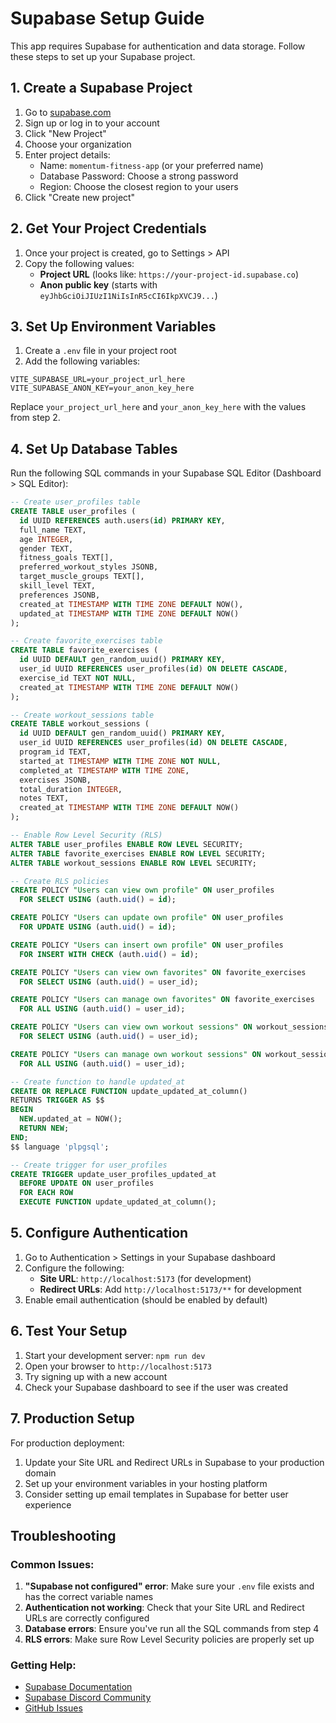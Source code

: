 # Supabase Setup Guide

This app requires Supabase for authentication and data storage. Follow these steps to set up your Supabase project.

## 1. Create a Supabase Project

1. Go to [supabase.com](https://supabase.com)
2. Sign up or log in to your account
3. Click "New Project"
4. Choose your organization
5. Enter project details:
   - Name: `momentum-fitness-app` (or your preferred name)
   - Database Password: Choose a strong password
   - Region: Choose the closest region to your users
6. Click "Create new project"

## 2. Get Your Project Credentials

1. Once your project is created, go to Settings > API
2. Copy the following values:
   - **Project URL** (looks like: `https://your-project-id.supabase.co`)
   - **Anon public key** (starts with `eyJhbGciOiJIUzI1NiIsInR5cCI6IkpXVCJ9...`)

## 3. Set Up Environment Variables

1. Create a `.env` file in your project root
2. Add the following variables:

```env
VITE_SUPABASE_URL=your_project_url_here
VITE_SUPABASE_ANON_KEY=your_anon_key_here
```

Replace `your_project_url_here` and `your_anon_key_here` with the values from step 2.

## 4. Set Up Database Tables

Run the following SQL commands in your Supabase SQL Editor (Dashboard > SQL Editor):

```sql
-- Create user_profiles table
CREATE TABLE user_profiles (
  id UUID REFERENCES auth.users(id) PRIMARY KEY,
  full_name TEXT,
  age INTEGER,
  gender TEXT,
  fitness_goals TEXT[],
  preferred_workout_styles JSONB,
  target_muscle_groups TEXT[],
  skill_level TEXT,
  preferences JSONB,
  created_at TIMESTAMP WITH TIME ZONE DEFAULT NOW(),
  updated_at TIMESTAMP WITH TIME ZONE DEFAULT NOW()
);

-- Create favorite_exercises table
CREATE TABLE favorite_exercises (
  id UUID DEFAULT gen_random_uuid() PRIMARY KEY,
  user_id UUID REFERENCES user_profiles(id) ON DELETE CASCADE,
  exercise_id TEXT NOT NULL,
  created_at TIMESTAMP WITH TIME ZONE DEFAULT NOW()
);

-- Create workout_sessions table
CREATE TABLE workout_sessions (
  id UUID DEFAULT gen_random_uuid() PRIMARY KEY,
  user_id UUID REFERENCES user_profiles(id) ON DELETE CASCADE,
  program_id TEXT,
  started_at TIMESTAMP WITH TIME ZONE NOT NULL,
  completed_at TIMESTAMP WITH TIME ZONE,
  exercises JSONB,
  total_duration INTEGER,
  notes TEXT,
  created_at TIMESTAMP WITH TIME ZONE DEFAULT NOW()
);

-- Enable Row Level Security (RLS)
ALTER TABLE user_profiles ENABLE ROW LEVEL SECURITY;
ALTER TABLE favorite_exercises ENABLE ROW LEVEL SECURITY;
ALTER TABLE workout_sessions ENABLE ROW LEVEL SECURITY;

-- Create RLS policies
CREATE POLICY "Users can view own profile" ON user_profiles
  FOR SELECT USING (auth.uid() = id);

CREATE POLICY "Users can update own profile" ON user_profiles
  FOR UPDATE USING (auth.uid() = id);

CREATE POLICY "Users can insert own profile" ON user_profiles
  FOR INSERT WITH CHECK (auth.uid() = id);

CREATE POLICY "Users can view own favorites" ON favorite_exercises
  FOR SELECT USING (auth.uid() = user_id);

CREATE POLICY "Users can manage own favorites" ON favorite_exercises
  FOR ALL USING (auth.uid() = user_id);

CREATE POLICY "Users can view own workout sessions" ON workout_sessions
  FOR SELECT USING (auth.uid() = user_id);

CREATE POLICY "Users can manage own workout sessions" ON workout_sessions
  FOR ALL USING (auth.uid() = user_id);

-- Create function to handle updated_at
CREATE OR REPLACE FUNCTION update_updated_at_column()
RETURNS TRIGGER AS $$
BEGIN
  NEW.updated_at = NOW();
  RETURN NEW;
END;
$$ language 'plpgsql';

-- Create trigger for user_profiles
CREATE TRIGGER update_user_profiles_updated_at
  BEFORE UPDATE ON user_profiles
  FOR EACH ROW
  EXECUTE FUNCTION update_updated_at_column();
```

## 5. Configure Authentication

1. Go to Authentication > Settings in your Supabase dashboard
2. Configure the following:
   - **Site URL**: `http://localhost:5173` (for development)
   - **Redirect URLs**: Add `http://localhost:5173/**` for development
3. Enable email authentication (should be enabled by default)

## 6. Test Your Setup

1. Start your development server: `npm run dev`
2. Open your browser to `http://localhost:5173`
3. Try signing up with a new account
4. Check your Supabase dashboard to see if the user was created

## 7. Production Setup

For production deployment:

1. Update your Site URL and Redirect URLs in Supabase to your production domain
2. Set up your environment variables in your hosting platform
3. Consider setting up email templates in Supabase for better user experience

## Troubleshooting

### Common Issues:

1. **"Supabase not configured" error**: Make sure your `.env` file exists and has the correct variable names
2. **Authentication not working**: Check that your Site URL and Redirect URLs are correctly configured
3. **Database errors**: Ensure you've run all the SQL commands from step 4
4. **RLS errors**: Make sure Row Level Security policies are properly set up

### Getting Help:

- [Supabase Documentation](https://supabase.com/docs)
- [Supabase Discord Community](https://discord.supabase.com)
- [GitHub Issues](https://github.com/supabase/supabase/issues)
